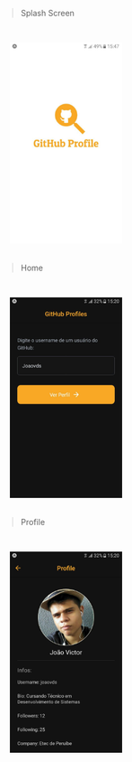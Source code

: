 > Splash Screen

<img src=".github/assets/splash.jpg" alt="resultScreen" style="margin-top: 30px; margin-left: 20px" width="200px">

<br>
<br>

> Home

<img src=".github/assets/home.jpg" alt="home" style="margin-top: 30px; margin-left: 20px" width="200px">

<br>
<br>

> Profile

<img src=".github/assets/profile.jpg" alt="resultScreen" style="margin-top: 30px; margin-left: 20px" width="200px">
